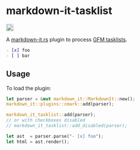 # markdown-it-tasklist

[<img alt="crates.io" src="https://img.shields.io/crates/v/markdown-it-tasklist.svg?style=for-the-badge&color=fc8d62&logo=rust" height="20">](https://crates.io/crates/markdown-it-tasklist)

A [markdown-it.rs](https://crates.io/crates/markdown-it) plugin to process [GFM tasklists](https://github.github.com/gfm/#task-list-items-extension-).

```md
- [x] foo
- [ ] bar
```

## Usage

To load the plugin:

```rust
let parser = &mut markdown_it::MarkdownIt::new();
markdown_it::plugins::cmark::add(parser);

markdown_it_tasklist::add(parser);
// or with checkboxes disabled
// markdown_it_tasklist::add_disabled(parser);

let ast  = parser.parse("- [x] foo");
let html = ast.render();
```
